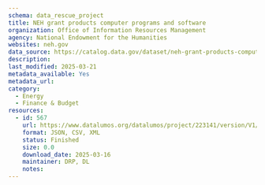 ```yaml
---
schema: data_rescue_project 
title: NEH grant products computer programs and software
organization: Office of Information Resources Management
agency: National Endowment for the Humanities
websites: neh.gov
data_source: https://catalog.data.gov/dataset/neh-grant-products-computer-programs-and-software
description: 
last_modified: 2025-03-21
metadata_available: Yes
metadata_url: 
category:
  - Energy 
  - Finance & Budget 
resources:
  - id: 567
    url: https://www.datalumos.org/datalumos/project/223141/version/V1/view
    format: JSON, CSV, XML
    status: Finished
    size: 0.0
    download_date: 2025-03-16
    maintainer: DRP, DL
    notes: 
---
```

